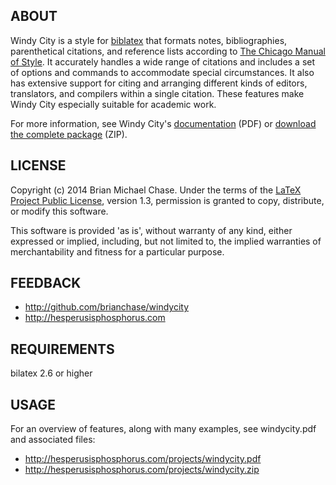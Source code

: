 ## ABOUT

Windy City is a style for [biblatex](http://www.ctan.org/pkg/biblatex
"biblatex") that formats notes, bibliographies, parenthetical
citations, and reference lists according to [The Chicago Manual of
Style](http://www.chicagomanualofstyle.org/home.html "The Chicago
Manual of Style"). It accurately handles a wide range of citations and
includes a set of options and commands to accommodate special
circumstances. It also has extensive support for citing and arranging
different kinds of editors, translators, and compilers within a single
citation. These features make Windy City especially suitable for
academic work.

For more information, see Windy City's
[documentation](http://hesperusisphosphorus.com/projects/windycity.pdf
"windycity.pdf") (PDF) or [download the complete
package](http://hesperusisphosphorus.com/projects/windycity.zip
"windycity.zip") (ZIP).

## LICENSE

Copyright (c) 2014 Brian Michael Chase. Under the terms of the [LaTeX
Project Public License](http://www.latex-project.org/lppl.txt "LaTeX
Project Public License"), version 1.3, permission is granted to copy,
distribute, or modify this software.

This software is provided 'as is', without warranty of any kind,
either expressed or implied, including, but not limited to, the
implied warranties of merchantability and fitness for a particular
purpose.

## FEEDBACK

* http://github.com/brianchase/windycity
* http://hesperusisphosphorus.com

## REQUIREMENTS

bilatex 2.6 or higher

## USAGE

For an overview of features, along with many examples, see
windycity.pdf and associated files:

* http://hesperusisphosphorus.com/projects/windycity.pdf
* http://hesperusisphosphorus.com/projects/windycity.zip

